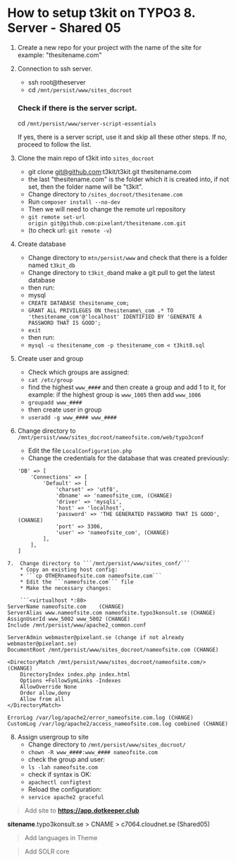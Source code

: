 # How to setup t3kit on TYPO3 8. Server - Shared 05

1. Create a new repo for your project with the name of the site for example: "thesitename.com"

2. Connection to ssh server.
	* ssh root@theserver
	* cd ```/mnt/persist/www/sites_docroot```

	### Check if there is the server script.
	cd ```/mnt/persist/www/server-script-essentials```

	If yes, there is a server script, use it and skip all these other steps.
	If no, proceed to follow the list.

3. Clone the main repo of t3kit into ```sites_docroot```
	* git clone git@github.com:t3kit/t3kit.git thesitename.com
	* the last "thesitename.com" is the folder which it is created into, if not set, then the folder name will be "t3kit".
	* Change directory to ```/sites_docroot/thesitename.com```
	* Run ```composer install --no-dev```
	* Then we will need to change the remote url repository
	* ```git remote set-url origin git@github.com:pixelant/thesitename.com.git```
	* (to check url: ```git remote -v```)

4. Create database
	* Change directory to ```mtn/persist/www``` and check that there is a folder named ```t3kit_db```
	* Change directory to ```t3kit_db```and make a git pull to get the latest database
	* then run:
	* mysql
	* ```CREATE DATABASE thesitename_com;```
	* ```GRANT ALL PRIVILEGES ON thesitename\_com .* TO 'thesitename_com'@'localhost' IDENTIFIED BY 'GENERATE A PASSWORD THAT IS GOOD';```
	* ```exit```
	* then run:
	* ```mysql -u thesitename_com -p thesitename_com < t3kit8.sql```

5. 	Create user and group
	* Check which groups are assigned:
	* ```cat /etc/group```
	* find the highest ```www_####``` and then create a group and add 1 to it, for example: if the highest group is ```www_1005``` then add ```www_1006```
	* ```groupadd www_####```
	* then create user in group
	* ```useradd -g www_#### www_####```

6. Change directory to ```/mnt/persist/www/sites_docroot/nameofsite.com/web/typo3conf```
	* Edit the file ```LocalConfiguration.php```
	* Change the credentials for the database that was created previously:

	```
	'DB' => [
        'Connections' => [
            'Default' => [
                'charset' => 'utf8',
                'dbname' => 'nameofsite_com, (CHANGE)
                'driver' => 'mysqli',
                'host' => 'localhost',
                'password' => 'THE GENERATED PASSWORD THAT IS GOOD', (CHANGE)
                'port' => 3306,
                'user' => 'nameofsite_com', (CHANGE)
            ],
        ],
    ]
```
7.	Change directory to ```/mnt/persist/www/sites_conf/```
	* Copy an existing host config:
	* ```cp OTHERnameofsite.com nameofsite.com```
	* Edit the ```nameofsite.com``` file
	* Make the necessary changes:

	```<virtualhost *:80>
ServerName nameofsite.com    (CHANGE)
ServerAlias www.nameofsite.com nameofsite.typo3konsult.se (CHANGE)
AssignUserId www_5002 www_5002 (CHANGE)
Include /mnt/persist/www/apache2_common.conf 
 
ServerAdmin webmaster@pixelant.se (change if not already webmaster@pixelant.se)
DocumentRoot /mnt/persist/www/sites_docroot/nameofsite.com (CHANGE)
 
<DirectoryMatch /mnt/persist/www/sites_docroot/nameofsite.com/> (CHANGE)
    DirectoryIndex index.php index.html
    Options +FollowSymLinks -Indexes
    AllowOverride None
    Order allow,deny
    Allow from all
</DirectoryMatch>
 
ErrorLog /var/log/apache2/error_nameofsite.com.log (CHANGE)
CustomLog /var/log/apache2/access_nameofsite.com.log combined (CHANGE)
```

8. Assign usergroup to site
	* Change directory to ```/mnt/persist/www/sites_docroot/```
	* ```chown -R www_####:www_#### nameofsite.com```
	* check the group and user:
	* ```ls -lah nameofsite.com```
	* check if syntax is OK:
	* ```apachectl configtest```
	* Reload the configuration:
	* ```service apache2 graceful```





>Add site to **https://app.dotkeeper.club**

**sitename**.typo3konsult.se > CNAME > c7064.cloudnet.se (Shared05)

>Add languages in Theme

>Add SOLR core

